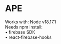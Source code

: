# APE
Works with: Node v18.17.1 <br>
Needs npm install:<br>
• firebase SDK<br>
• react-firebase-hooks
